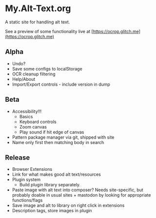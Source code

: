 My.Alt-Text.org
=====

A static site for handling alt text.

See a preview of some functionality live at [https://ocrop.glitch.me](https://ocrop.glitch.me)



Alpha
----

 - Undo?
 - Save some configs to localStorage
 - OCR cleanup filtering
 - Help/About
 - Import/Export controls - include version in dump


Beta
----

- Accessibility!!!
   - Basics
   - Keyboard controls
   - Zoom canvas
   - Play sound if hit edge of canvas
- Pattern package manager via git, shipped with site
- Name only first then matching body in search


Release
-------

- Browser Extensions
- Link for what makes good alt text/resources
- Plugin system
   - Build plugin library separately.
- Paste image with alt text into composer? Needs site-specific, but probably doable in usual sites + mastodon by
  looking for appropriate functions/flags
- Save image and alt to library on right click in extensions
- Description tags, store images in plugin
